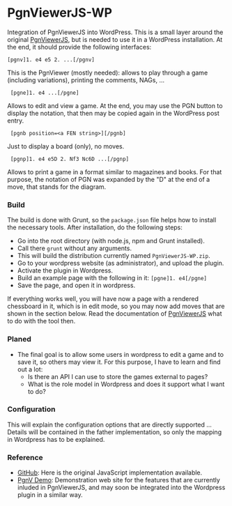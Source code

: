 PgnViewerJS-WP
==============

Integration of PgnViewerJS into WordPress. This is a small layer around the original
[PgnViewerJS](https://github.com/mliebelt/PgnViewerJS), but is needed to use it in a
WordPress installation. At the end, it should provide the following interfaces:

    [pgnv]1. e4 e5 2. ...[/pgnv]
     
This is the PgnViewer (mostly needed): allows to play through a game (including variations),
     printing the comments, NAGs, ...
     
     
     [pgne]1. e4 ...[/pgne]
     
Allows to edit and view a game. At the end, you may use the PGN button to display the notation,
     that then may be copied again in the WordPress post entry.
     
     [pgnb position=<a FEN string>][/pgnb]

Just to display a board (only), no moves.
     
     [pgnp]1. e4 e5D 2. Nf3 Nc6D ...[/pgnp]
     
Allows to print a game in a format similar to magazines and books. For that purpose, the notation
     of PGN was expanded by the "D" at the end of a move, that stands for the diagram.

### Build ###

The build is done with Grunt, so the `package.json` file helps how to install the necessary tools. After installation, do the following steps:

* Go into the root directory (with node.js, npm and Grunt installed).
* Call there `grunt` without any arguments.
* This will build the distribution currently named `PgnViewerJS-WP.zip`.
* Go to your wordpress website (as administrator), and upload the plugin.
* Activate the plugin in Wordpress.
* Build an example page with the following in it: `[pgne]1. e4[/pgne]`
* Save the page, and open it in wordpress.

If everything works well, you will have now a page with a rendered chessboard in it, which is in edit mode, so you may now add moves that are shown in the section below. Read the documentation of [PgnViewerJS](http://mliebelt.github.io/PgnViewerJS/docu/index.html) what to do with the tool then.

### Planed ###

* The final goal is to allow some users in wordpress to edit a game and to save it, so others may view it.
For this purpose, I have to learn and find out a lot:
  * Is there an API I can use to store the games external to pages?
  * What is the role model in Wordpress and does it support what I want to do?

### Configuration ###

This will explain the configuration options that are directly supported ... Details will be contained in the
father implementation, so only the mapping in Wordpress has to be explained.

### Reference ###

* [GitHub](https://github.com/mliebelt/PgnViewerJS): Here is the original JavaScript implementation available.
* [PgnV Demo](http://mliebelt.github.io/PgnViewerJS/docu/examples.html#1000): Demonstration web site for the features that are currently inluded in PgnViewerJS, and may soon be integrated into the Wordpress plugin in a similar way.